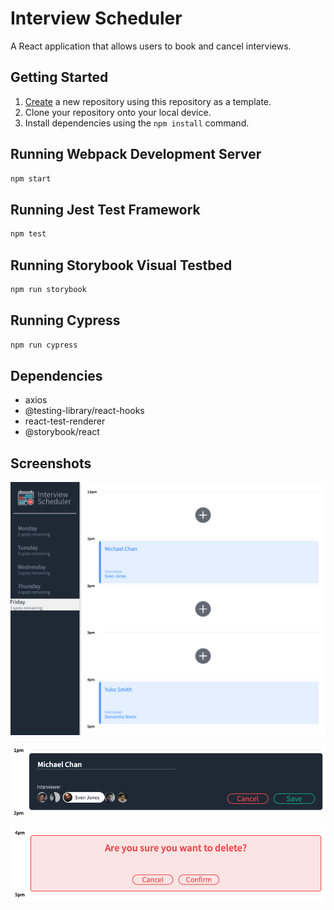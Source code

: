 # Interview Scheduler

A React application that allows users to book and cancel interviews.

## Getting Started

1. [Create](https://docs.github.com/en/repositories/creating-and-managing-repositories/creating-a-repository-from-a-template) a new repository using this repository as a template.
2. Clone your repository onto your local device.
3. Install dependencies using the `npm install` command.

## Running Webpack Development Server

```sh
npm start
```

## Running Jest Test Framework

```sh
npm test
```

## Running Storybook Visual Testbed

```sh
npm run storybook
```

## Running Cypress

```sh
npm run cypress
```

## Dependencies

- axios
- @testing-library/react-hooks
- react-test-renderer
- @storybook/react


## Screenshots

!["Main page"](https://github.com/lyjeileen/scheduler/blob/master/docs/application.png?raw=true)

!["Create/Edit an interview"](https://github.com/lyjeileen/scheduler/blob/master/docs/appointment-form.png?raw=true)

!["Delete an interview"](https://github.com/lyjeileen/scheduler/blob/master/docs/confirm.png?raw=true)
